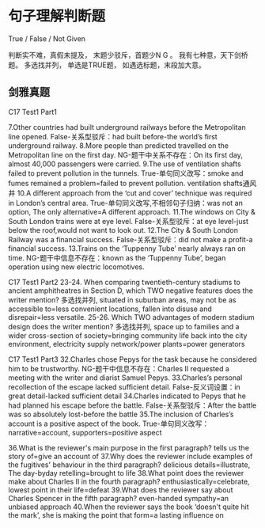 # 句子理解判断题

True / False / Not Given

判断实不难，真假未提及，
末题少驳斥，首题少N G 。
我有七种意，天下剑桥题。
多选找并列， 单选是TRUE题，
如遇选标题，末段加大意。

## 剑雅真题

C17 Test1 Part1

7.Other countries had built underground railways before the Metropolitan line opened.
False-关系型驳斥：had built before-the world’s first underground railway. 
8.More people than predicted travelled on the Metropolitan line on the first day.
NG-题干中关系不存在：On its first day, almost 40,000 passengers were carried.
9.The use of ventilation shafts failed to prevent pollution in the tunnels.
True-单句同义改写：smoke and fumes remained a problem=failed to prevent pollution.
ventilation shafts通风井
10.A different approach from the ‘cut and cover’ technique was required in London’s central area.
True-单句同义改写,不相邻句子归纳：was not an option, The only alternative=A different approach.
11.The windows on City & South London trains were at eye level.
False-关系型驳斥：at eye level-just below the roof,would not want to look out. 
12.The City & South London Railway was a financial success.
False-关系型驳斥：did not make a profit-a financial success. 
13.Trains on the ‘Tuppenny Tube’ nearly always ran on time.
NG-题干中信息不存在：known as the ‘Tuppenny Tube’, began operation using new electric locomotives.


C17 Test1 Part2
23-24. When comparing twentieth-century stadiums to ancient amphitheatres in Section D, which TWO negative features does the writer mention?
多选找并列, situated in suburban areas, may not be as accessible to=less convenient locations, fallen into disuse and disrepair=less versatile.
25-26. Which TWO advantages of modern stadium design does the writer mention?
多选找并列, space up to families and a wider cross-section of society=bringing community life back into the city environment, electricity supply network/power plants=power generators

C17 Test1 Part3
32.Charles chose Pepys for the task because he considered him to be trustworthy.
NG-题干中信息不存在：Charles II requested a meeting with the writer and diarist Samuel Pepys.
33.Charles’s personal recollection of the escape lacked sufficient detail.
False-反义词设置：in great detail-lacked sufficient detail
34.Charles indicated to Pepys that he had planned his escape before the battle.
False-关系型驳斥：After the battle was so absolutely lost-before the battle
35.The inclusion of Charles’s account is a positive aspect of the book.
True-单句同义改写：narrative=account, supporters=positive aspect

36.What is the reviewer's main purpose in the first paragraph?
tells us the story of=give an account of
37.Why does the reviewer include examples of the fugitives' behaviour in the third paragraph?
delicious details=illustrate, The day-byday retelling=brought to life
38.What point does the reviewer make about Charles II in the fourth paragraph?
enthusiastically=celebrate, lowest point in their life=defeat
39.What does the reviewer say about Charles Spencer in the fifth paragraph?
even-handed sympathy=an unbiased approach
40.When the reviewer says the book ‘doesn't quite hit the mark’, she is making the point that
form=a lasting influence on